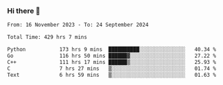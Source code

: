 ### Hi there 👋

<!--
**floyiac/floyiac** is a ✨ _special_ ✨ repository because its `README.md` (this file) appears on your GitHub profile.

Here are some ideas to get you started:

- 🔭 I’m currently working on ...
- 🌱 I’m currently learning ...
- 👯 I’m looking to collaborate on ...
- 🤔 I’m looking for help with ...
- 💬 Ask me about ...
- 📫 How to reach me: ...
- 😄 Pronouns: ...
- ⚡ Fun fact: ...
-->

<!--START_SECTION:waka-->

```txt
From: 16 November 2023 - To: 24 September 2024

Total Time: 429 hrs 7 mins

Python           173 hrs 9 mins  ██████████░░░░░░░░░░░░░░░   40.34 %
Go               116 hrs 50 mins ██████▓░░░░░░░░░░░░░░░░░░   27.22 %
C++              111 hrs 17 mins ██████▒░░░░░░░░░░░░░░░░░░   25.93 %
C                7 hrs 27 mins   ▒░░░░░░░░░░░░░░░░░░░░░░░░   01.74 %
Text             6 hrs 59 mins   ▒░░░░░░░░░░░░░░░░░░░░░░░░   01.63 %
```

<!--END_SECTION:waka-->
